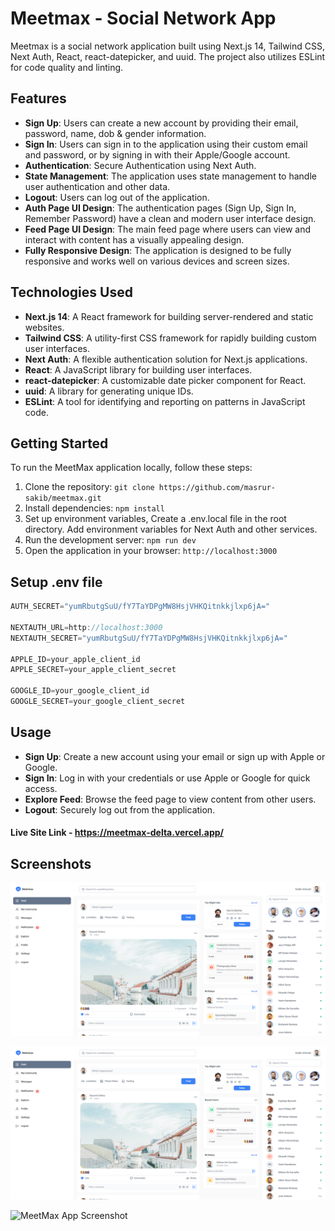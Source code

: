 # Meetmax - Social Network App

Meetmax is a social network application built using Next.js 14, Tailwind CSS, Next Auth, React, react-datepicker, and uuid. The project also utilizes ESLint for code quality and linting.

## Features

- **Sign Up**: Users can create a new account by providing their email, password, name, dob & gender information.
- **Sign In**: Users can sign in to the application using their custom email and password, or by signing in with their Apple/Google account.
- **Authentication**: Secure Authentication using Next Auth.
- **State Management**: The application uses state management to handle user authentication and other data.
- **Logout**: Users can log out of the application.
- **Auth Page UI Design**: The authentication pages (Sign Up, Sign In, Remember Password) have a clean and modern user interface design.
- **Feed Page UI Design**: The main feed page where users can view and interact with content has a visually appealing design.
- **Fully Responsive Design**: The application is designed to be fully responsive and works well on various devices and screen sizes.

## Technologies Used

- **Next.js 14**: A React framework for building server-rendered and static websites.
- **Tailwind CSS**: A utility-first CSS framework for rapidly building custom user interfaces.
- **Next Auth**: A flexible authentication solution for Next.js applications.
- **React**: A JavaScript library for building user interfaces.
- **react-datepicker**: A customizable date picker component for React.
- **uuid**: A library for generating unique IDs.
- **ESLint**: A tool for identifying and reporting on patterns in JavaScript code.

## Getting Started

To run the MeetMax application locally, follow these steps:

1. Clone the repository: `git clone https://github.com/masrur-sakib/meetmax.git`
2. Install dependencies: `npm install`
3. Set up environment variables, Create a .env.local file in the root directory. Add environment variables for Next Auth and other services.
5. Run the development server: `npm run dev`
6. Open the application in your browser: `http://localhost:3000`

## Setup .env file
```js
AUTH_SECRET="yumRbutgSuU/fY7TaYDPgMW8HsjVHKQitnkkjlxp6jA="

NEXTAUTH_URL=http://localhost:3000
NEXTAUTH_SECRET="yumRbutgSuU/fY7TaYDPgMW8HsjVHKQitnkkjlxp6jA="

APPLE_ID=your_apple_client_id
APPLE_SECRET=your_apple_client_secret

GOOGLE_ID=your_google_client_id
GOOGLE_SECRET=your_google_client_secret
```

## Usage

- **Sign Up**: Create a new account using your email or sign up with Apple or Google.
- **Sign In**: Log in with your credentials or use Apple or Google for quick access.
- **Explore Feed**: Browse the feed page to view content from other users.
- **Logout**: Securely log out from the application.

#### Live Site Link - https://meetmax-delta.vercel.app/

## Screenshots
![Feed page with post card](./assets/01.png)

![Feed page with post card](assets/01.png)

![MeetMax App Screenshot](https://github.com/masrur-sakib/meetmax/assets/02.png)
